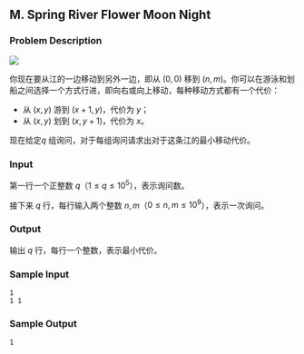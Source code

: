 ## M. Spring River Flower Moon Night

### Problem Description

![](https://cdn.luogu.com.cn/upload/image_hosting/z02qg1u0.png)

你现在要从江的一边移动到另外一边，即从 $\lparen 0,0 \rparen$ 移到 $\lparen n,m \rparen$。你可以在游泳和划船之间选择一个方式行进，即向右或向上移动，每种移动方式都有一个代价：
- 从 $\lparen x,y \rparen$ 游到 $\lparen x+1,y \rparen$，代价为 $y$；
- 从 $\lparen x,y \rparen$ 划到 $\lparen x,y+1 \rparen$，代价为 $x$。

现在给定$q$ 组询问，对于每组询问请求出对于这条江的最小移动代价。

### Input

第一行一个正整数 $q$（$1 \le q \le 10^5$），表示询问数。

接下来 $q$ 行，每行输入两个整数 $n,m$（$0 \le n,m \le 10^9$），表示一次询问。

### Output

输出 $q$ 行，每行一个整数，表示最小代价。

### Sample Input

```plain
1
1 1
```

### Sample Output

```plain
1
```

